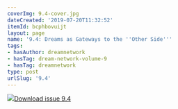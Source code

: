 ```yaml
---
coverImg: 9.4-cover.jpg
dateCreated: '2019-07-20T11:32:52'
itemId: bcphbovuijt
layout: page
name: '9.4: Dreams as Gateways to the ''Other Side'''
tags:
- hasAuthor: dreamnetwork
- hasTag: dream-network-volume-9
- hasTag: dreamnetwork
type: post
urlSlug: '9.4'
---
```

<img class="card-journal-img" src="../images/9.4-rect.jpg"/><a href="../files/pdfs/Volume_9/9.4-Dream-Network-Journal-Vol-9-No-4.pdf" download="">Download issue 9.4</a>